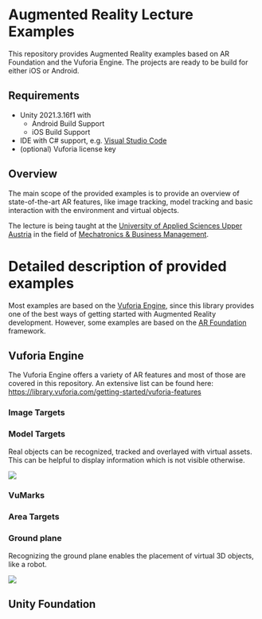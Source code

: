 # Augmented Reality Lecture Examples

This repository provides Augmented Reality examples based on AR Foundation and the Vuforia Engine. The projects are ready to be build for either iOS or Android.

## Requirements
- Unity 2021.3.16f1 with
    - Android Build Support
    - iOS Build Support
- IDE with C# support, e.g. [Visual Studio Code](https://code.visualstudio.com/docs/other/unity)
- (optional) Vuforia license key

## Overview

The main scope of the provided examples is to provide an overview of state-of-the-art AR features, like image tracking, model tracking and basic interaction with the environment and virtual objects.

The lecture is being taught at the [University of Applied Sciences Upper Austria](https://www.fh-ooe.at/en/) in the field of [Mechatronics & Business Management](https://www.fh-ooe.at/en/wels-campus/studiengaenge/bachelor/mechatronics-and-business-management/).

# Detailed description of provided examples

Most examples are based on the [Vuforia Engine](https://library.vuforia.com/), since this library provides one of the best ways of getting started with Augmented Reality development. However, some examples are based on the [AR Foundation](https://unity.com/unity/features/arfoundation) framework.

## Vuforia Engine

The Vuforia Engine offers a variety of AR features and most of those are covered in this repository. An extensive list can be found here: https://library.vuforia.com/getting-started/vuforia-features

### Image Targets

### Model Targets

Real objects can be recognized, tracked and overlayed with virtual assets. This can be helpful to display information which is not visible otherwise.

![](images/model_target.gif)

### VuMarks

### Area Targets

### Ground plane

Recognizing the ground plane enables the placement of virtual 3D objects, like a robot.

![](images/robot.gif)

## Unity Foundation

